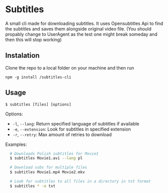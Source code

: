 # Subtitles

A small cli made for downloading subtitles. It uses Opensubtitles Api to find the subtitles and saves them alongside original video file. (You should propably change to UserAgent as the test one might break someday and then this will stop working)

## Instalation

Clone the repo to a local folder on your machine and then run

`npm -g install /subtitles-cli`

## Usage

  `$ subtitles [files] [options]`

Options:

- `-l`, `--lang`: Return specified language of subtitles if available
- `-e`, `--extension`: Look for subtitles in specified extension
- `-r`, `--retry`: Max amount of retries to download

Examples:

```bash
  # Downloads Polish subtitles for Movie1
  $ subtitles Movie1.avi --lang pl

  # Download subs for multiple files
  $ subtitles Movie1.mp4 Movie2.mkv

  # Look for subtitles to all files in a directory in txt format
  $ subtitles * -e txt
```
